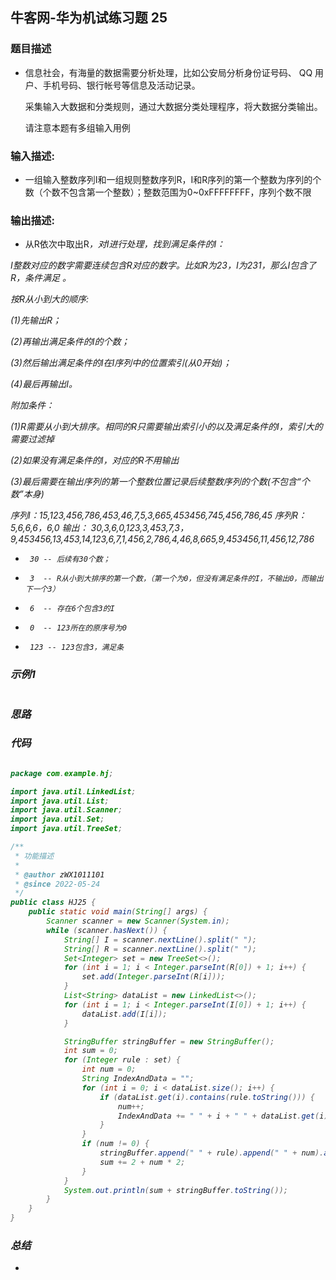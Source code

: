 ## 牛客网-华为机试练习题 25

### 题目描述

*   信息社会，有海量的数据需要分析处理，比如公安局分析身份证号码、 QQ 用户、手机号码、银行帐号等信息及活动记录。

    采集输入大数据和分类规则，通过大数据分类处理程序，将大数据分类输出。

    请注意本题有多组输入用例

### 输入描述:

+  一组输入整数序列I和一组规则整数序列R，I和R序列的第一个整数为序列的个数（个数不包含第一个整数）；整数范围为0~0xFFFFFFFF，序列个数不限

### 输出描述:

*  ﻿从R依次中取出R<i>，对I进行处理，找到满足条件的I： 

I整数对应的数字需要连续包含R<i>对应的数字。比如R<i>为23，I为231，那么I包含了R<i>，条件满足 。 

按R<i>从小到大的顺序:

(1)先输出R<i>； 

(2)再输出满足条件的I的个数； 

(3)然后输出满足条件的I在I序列中的位置索引(从0开始)； 

(4)最后再输出I。 

附加条件： 

(1)R<i>需要从小到大排序。相同的R<i>只需要输出索引小的以及满足条件的I，索引大的需要过滤掉 

(2)如果没有满足条件的I，对应的R<i>不用输出 

(3)最后需要在输出序列的第一个整数位置记录后续整数序列的个数(不包含“个数”本身)

序列I：15,123,456,786,453,46,7,5,3,665,453456,745,456,786,45
序列R：5,6,6,6，6,0
  输出：
30,3,6,0,123,3,453,7,3，9,453456,13,453,14,123,6,7,1,456,2,786,4,46,8,665,9,453456,11,456,12,786
 *      30 -- 后续有30个数；
 *      3  -- R从小到大排序的第一个数，（第一个为0，但没有满足条件的I，不输出0，而输出下一个3）
 *      6  -- 存在6个包含3的I
 *      0  -- 123所在的原序号为0
 *      123 -- 123包含3，满足条


### 示例1

```

```

### 思路
### 代码
```Java

package com.example.hj;

import java.util.LinkedList;
import java.util.List;
import java.util.Scanner;
import java.util.Set;
import java.util.TreeSet;

/**
 * 功能描述
 *
 * @author zWX1011101
 * @since 2022-05-24
 */
public class HJ25 {
    public static void main(String[] args) {
        Scanner scanner = new Scanner(System.in);
        while (scanner.hasNext()) {
            String[] I = scanner.nextLine().split(" ");
            String[] R = scanner.nextLine().split(" ");
            Set<Integer> set = new TreeSet<>();
            for (int i = 1; i < Integer.parseInt(R[0]) + 1; i++) {
                set.add(Integer.parseInt(R[i]));
            }
            List<String> dataList = new LinkedList<>();
            for (int i = 1; i < Integer.parseInt(I[0]) + 1; i++) {
                dataList.add(I[i]);
            }

            StringBuffer stringBuffer = new StringBuffer();
            int sum = 0;
            for (Integer rule : set) {
                int num = 0;
                String IndexAndData = "";
                for (int i = 0; i < dataList.size(); i++) {
                    if (dataList.get(i).contains(rule.toString())) {
                        num++;
                        IndexAndData += " " + i + " " + dataList.get(i);
                    }
                }
                if (num != 0) {
                    stringBuffer.append(" " + rule).append(" " + num).append(IndexAndData);
                    sum += 2 + num * 2;
                }
            }
            System.out.println(sum + stringBuffer.toString());
        }
    }
}


```
### 总结
*   
